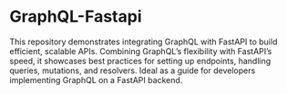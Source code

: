 # GraphQL-Fastapi
This repository demonstrates integrating GraphQL with FastAPI to build efficient, scalable APIs. Combining GraphQL’s flexibility with FastAPI’s speed, it showcases best practices for setting up endpoints, handling queries, mutations, and resolvers. Ideal as a guide for developers implementing GraphQL on a FastAPI backend.
